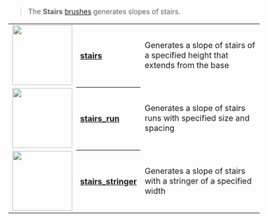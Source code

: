 > The **Stairs** [brushes](Brush-Shaders) generates slopes of stairs.

<!-- LIST stairs 120 -->
<table>
	<tbody>
		<tr>
			<td height="120" align="left"><a href="stairs"><img width="120" src="https://s3.amazonaws.com/misc.lachlanmcdonald.com/magicavoxel-shaders/icons1/stairs.png?cache=1594058864" alt=""></a></td>
			<th align="left"><a href="stairs">stairs</a></th>
			<td>Generates a slope of stairs of a specified height that extends from the base</td>
		</tr>
		<tr>
			<td height="120" align="left"><a href="stairs_run"><img width="120" src="https://s3.amazonaws.com/misc.lachlanmcdonald.com/magicavoxel-shaders/icons1/stairs_runs.png?cache=1594058864" alt=""></a></td>
			<th align="left"><a href="stairs_run">stairs_run</a></th>
			<td>Generates a slope of stairs runs with specified size and spacing</td>
		</tr>
		<tr>
			<td height="120" align="left"><a href="stairs_stringer"><img width="120" src="https://s3.amazonaws.com/misc.lachlanmcdonald.com/magicavoxel-shaders/icons1/stairs_stringer.png?cache=1594058864" alt=""></a></td>
			<th align="left"><a href="stairs_stringer">stairs_stringer</a></th>
			<td>Generates a slope of stairs with a stringer of a specified width</td>
		</tr>
	</tbody>
</table>
<!-- END -->


